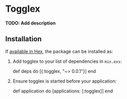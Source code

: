 # Togglex

**TODO: Add description**

## Installation

If [available in Hex](https://hex.pm/docs/publish), the package can be installed as:

  1. Add togglex to your list of dependencies in `mix.exs`:

        def deps do
          [{:togglex, "~> 0.0.1"}]
        end

  2. Ensure togglex is started before your application:

        def application do
          [applications: [:togglex]]
        end

